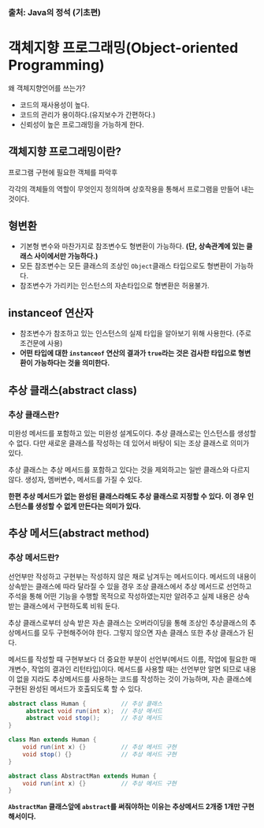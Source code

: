 ### 출처: Java의 정석 (기초편)

# 객체지향 프로그래밍(Object-oriented Programming)

왜 객체지향언어를 쓰는가?
  
- 코드의 재사용성이 높다.
- 코드의 관리가 용이하다.(유지보수가 간편하다.)
- 신뢰성이 높은 프로그래밍을 가능하게 한다.

## 객체지향 프로그래밍이란?

프로그램 구현에 필요한 객체를 파악후 

각각의 객체들의 역할이 무엇인지 정의하며 상호작용을 통해서 프로그램을 만들어 내는 것이다.

## 형변환

- 기본형 변수와 마찬가지로 참조변수도 형변환이 가능하다. **(단, 상속관계에 있는 클래스 사이에서만 가능하다.)**
- 모든 참조변수는 모든 클래스의 조상인 `Object`클래스 타입으로도 형변환이 가능하다.
- 참조변수가 가리키는 인스턴스의 자손타입으로 형변환은 허용불가.

## instanceof 연산자

- 참조변수가 참조하고 있는 인스턴스의 실제 타입을 알아보기 위해 사용한다. (주로 조건문에 사용)
- **어떤 타입에 대한 `instanceof` 연산의 결과가 `true`라는 것은 검사한 타입으로 형변환이 가능하다는 것을 의미한다.**

## 추상 클래스(abstract class)

### 추상 클래스란?

미완성 메서드를 포함하고 있는 미완성 설계도이다. 추상 클래스로는 인스턴스를 생성할 수 없다. 다만 새로운 클래스를 작성하는 데 있어서 바탕이 되는 조상 클래스로 의미가 있다. 

추상 클래스는 추상 메서드를 포함하고 있다는 것을 제외하고는 일반 클래스와 다르지 않다. 생성자, 멤버변수, 메서드를 가질 수 있다.

**한편 추상 메서드가 없는 완성된 클래스라해도 추상 클래스로 지정할 수 있다. 이 경우 인스턴스를 생성할 수 없게 만든다는 의미가 있다.**

## 추상 메서드(abstract method)

### 추상 메서드란?

선언부만 작성하고 구현부는 작성하지 않은 채로 남겨두는 메서드이다. 메서드의 내용이 상속받는 클래스에 따라 달라질 수 있을 경우 조상 클래스에서 추상 메서드로 선언하고 주석을 통해 어떤 기능을 수행할 목적으로 작성하였는지만 알려주고 실제 내용은 상속 받는 클래스에서 구현하도록 비워 둔다.

추상 클래스로부터 상속 받은 자손 클래스는 오버라이딩을 통해 조상인 추상클래스의 추상메서드를 모두 구현해주어야 한다. 그렇지 않으면 자손 클래스 또한 추상 클래스가 된다.

메서드를 작성할 때 구현부보다 더 중요한 부분이 선언부(메서드 이름, 작업에 필요한 매개변수, 작업의 결과인 리턴타입)이다. 메서드를 사용할 때는 선언부만 알면 되므로 내용이 없을 지라도 추상메서드를 사용하는 코드를 작성하는 것이 가능하며, 자손 클래스에 구현된 완성된 메서드가 호출되도록 할 수 있다.

```java
abstract class Human {          // 추상 클래스
     abstract void run(int x);  // 추상 메서드
     abstract void stop();      // 추상 메서드
}
```
```java
class Man extends Human {
    void run(int x) {}          // 추상 메서드 구현
    void stop() {}              // 추상 메서드 구현
}
```
```java
abstract class AbstractMan extends Human {
    void run(int x) {}          // 추상 메서드 구현
}
```
**`AbstractMan` 클래스앞에 `abstract`를 써줘야하는 이유는 추상메서드 2개중 1개만 구현해서이다.**
